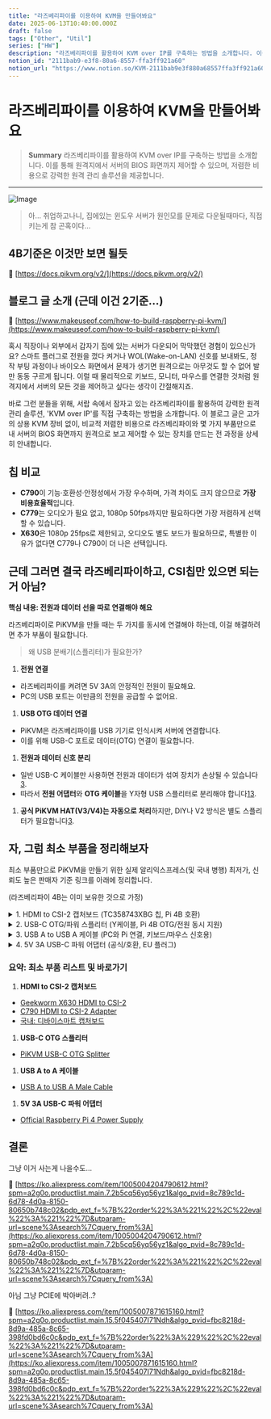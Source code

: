 ```yaml
---
title: "라즈베리파이를 이용하여 KVM을 만들어봐요"
date: 2025-06-13T10:40:00.000Z
draft: false
tags: ["Other", "Util"]
series: ["HW"]
description: "라즈베리파이를 활용하여 KVM over IP를 구축하는 방법을 소개합니다. 이를 통해 원격지에서 서버의 BIOS 화면까지 제어할 수 있으며, 저렴한 비용으로 강력한 원격 관리 솔루션을 제공합니다."
notion_id: "2111bab9-e3f8-80a6-8557-ffa3ff921a60"
notion_url: "https://www.notion.so/KVM-2111bab9e3f880a68557ffa3ff921a60"
---
```


# 라즈베리파이를 이용하여 KVM을 만들어봐요

> **Summary**
> 라즈베리파이를 활용하여 KVM over IP를 구축하는 방법을 소개합니다. 이를 통해 원격지에서 서버의 BIOS 화면까지 제어할 수 있으며, 저렴한 비용으로 강력한 원격 관리 솔루션을 제공합니다.

---

![Image](https://prod-files-secure.s3.us-west-2.amazonaws.com/09ccd4d5-876c-4bba-bbdf-cc77a0a11257/eaa8a3c5-4740-4ddd-856f-16a85f0fcce9/image.png?X-Amz-Algorithm=AWS4-HMAC-SHA256&X-Amz-Content-Sha256=UNSIGNED-PAYLOAD&X-Amz-Credential=ASIAZI2LB466ZZZOJHUF%2F20250724%2Fus-west-2%2Fs3%2Faws4_request&X-Amz-Date=20250724T101359Z&X-Amz-Expires=3600&X-Amz-Security-Token=IQoJb3JpZ2luX2VjEAIaCXVzLXdlc3QtMiJHMEUCIQDNpRT%2BRqpMWq6A9N0btZF9PU4CMYLTKNGYMvHQNpUxVwIgCp7ub5K2iP6N8m9ayqdDselPd89OFn6rXpE%2BdiezPqoq%2FwMIKhAAGgw2Mzc0MjMxODM4MDUiDGJIOm8vRgbVlkIPNSrcA4aAljnClBjjLt3tZml2ecERYnADYx0Q9R7PMNB1nUtq85pA28kIGMoRkuz1IO%2BX39YJMs8fBOQ6wNZXdqIyer0V2Wbm9Omq%2F%2BH47RNe3ALZ6PtGebOhOckJOrN35jCRRBYBKWnY2SywEWH%2FtmZXghmEqXK2sojeLvzcFgc1HmmgIvhBej9ywe%2BlG83XVQjdX5Rt3q4N6FkaljS7Wl%2BqZ5l8mkvGaHE%2BmxLpXr2rqZQFtI7TQ0%2BuAT%2BV%2FraxQx1dG3trzsOLFSc1VCgBUjNXQ8DQEpi8A%2BvTH5Oi%2FUQWrHst442FU94ax8v%2Bl89io0U9OIBbQaPzd7nAopbAGTgx8TnaU6Yw1G62DIDiZF7mspgo4QBzPmqxv%2BP9WcHrXVFeNyRo5%2FRHgF26%2BVQypRI9COhkHy1%2FErjC7SjQ569s0x8bqYGRdKj5FtjUDztJohCWpXvOOwFyRULs3tM0a3s%2FiE5%2BuXcIRI4NT2t%2FNUE3fTPQYypLs9%2Fd77SyNhXO2hVbwcKRxYiny1vTMbqS6F0lHSIYrpYJyi1ri9qYVG1fsY1OBSeP39yIWkN%2FdAanfq1HAttgeAOb6v5D64Ih7wGBcY0O8nWSwLlsmLOA6Er%2FF0%2Fak6NYG0pJjs1w82FwMLL1h8QGOqUBNaLA7ZE80Vt8OniSIryr0%2FUycEf5gTL%2Fl%2Bp9G8TAMXReY6GccV2qxZhY4wGDyczh8GupKDNx3hV%2Beagft4bCmax3LYFcSOWUVAygCFKYGjR1INb7KMShMiHMvml5kS9oOahcUT55x9EAmaU8PIO1sMhwFaiaVGYhK2POPNuB1MnsrW36lB7pspb8tC3il0V7zqJf9ZjiSIFy5wdEQMwM%2FQmDGBwh&X-Amz-Signature=3c158cc2a0d247565854e565b5be58bc84a91999005d90ca63285d35eb1395ab&X-Amz-SignedHeaders=host&x-amz-checksum-mode=ENABLED&x-id=GetObject)

> 아… 취업하고나니, 집에있는 윈도우 서버가 원인모를 문제로 다운될때마다, 직접 키는게 참 곤혹이다…

## 4B기준은 이것만 보면 될듯

🔗 [https://docs.pikvm.org/v2/](https://docs.pikvm.org/v2/)

## 블로그 글 소개 (근데 이건 2기준…)

🔗 [https://www.makeuseof.com/how-to-build-raspberry-pi-kvm/](https://www.makeuseof.com/how-to-build-raspberry-pi-kvm/)

혹시 직장이나 외부에서 갑자기 집에 있는 서버가 다운되어 막막했던 경험이 있으신가요? 스마트 플러그로 전원을 껐다 켜거나 WOL(Wake-on-LAN) 신호를 보내봐도, 정작 부팅 과정이나 바이오스 화면에서 문제가 생기면 원격으로는 아무것도 할 수 없어 발만 동동 구르게 됩니다. 이럴 때 물리적으로 키보드, 모니터, 마우스를 연결한 것처럼 원격지에서 서버의 모든 것을 제어하고 싶다는 생각이 간절해지죠.

바로 그런 분들을 위해, 서랍 속에서 잠자고 있는 라즈베리파이를 활용하여 강력한 원격 관리 솔루션, 'KVM over IP'를 직접 구축하는 방법을 소개합니다. 이 블로그 글은 고가의 상용 KVM 장비 없이, 비교적 저렴한 비용으로 라즈베리파이와 몇 가지 부품만으로 내 서버의 BIOS 화면까지 원격으로 보고 제어할 수 있는 장치를 만드는 전 과정을 상세히 안내합니다.

## 칩 비교

- **C790**이 기능·호환성·안정성에서 가장 우수하며, 가격 차이도 크지 않으므로 **가장 비용효율적**입니다.
- **C779**는 오디오가 필요 없고, 1080p 50fps까지만 필요하다면 가장 저렴하게 선택할 수 있습니다.
- **X630**은 1080p 25fps로 제한되고, 오디오도 별도 보드가 필요하므로, 특별한 이유가 없다면 C779나 C790이 더 나은 선택입니다.
## 근데 그러면 결국 라즈베리파이하고, CSI칩만 있으면 되는거 아님?

**핵심 내용: 전원과 데이터 선을 따로 연결해야 해요**

라즈베리파이로 PiKVM을 만들 때는 두 가지를 동시에 연결해야 하는데, 이걸 해결하려면 추가 부품이 필요합니다.

> 왜 USB 분배기(스플리터)가 필요한가?

1. **전원 연결**
  - 라즈베리파이를 켜려면 5V 3A의 안정적인 전원이 필요해요.
  - PC의 USB 포트는 이만큼의 전원을 공급할 수 없어요.
1. **USB OTG 데이터 연결**
  - PiKVM은 라즈베리파이를 USB 기기로 인식시켜 서버에 연결합니다.
  - 이를 위해 USB-C 포트로 데이터(OTG) 연결이 필요합니다.
1. **전원과 데이터 신호 분리**
  - 일반 USB-C 케이블만 사용하면 전원과 데이터가 섞여 장치가 손상될 수 있습니다[3](https://docs.pikvm.org/faq/).
  - 따라서 **전원 어댑터**와 **OTG 케이블**을 Y자형 USB 스플리터로 분리해야 합니다[1](https://www.reddit.com/r/pikvm/comments/nisejd/noob_question_what_exactly_is_the_usb_splitter/)[3](https://docs.pikvm.org/faq/).
1. **공식 PiKVM HAT(V3/V4)는 자동으로 처리**하지만, DIY나 V2 방식은 별도 스플리터가 필요합니다[3](https://docs.pikvm.org/faq/).
## 자, 그럼 최소 부품을 정리해보자

최소 부품만으로 PiKVM을 만들기 위한 실제 알리익스프레스(및 국내 병행) 최저가, 신뢰도 높은 판매자 기준 링크를 아래에 정리합니다.

(라즈베리파이 4B는 이미 보유한 것으로 가정)

<details>
<summary>1. HDMI to CSI-2 캡처보드 (TC358743XBG 칩, Pi 4B 호환)</summary>

- **상품명:** X630 HDMI to CSI-2 Module for Raspberry Pi 4B/3B/Zero
- **최저가/신뢰 판매자:**
  - [Geekworm X630 HDMI to CSI-2 (공식 스토어, Aliexpress)](https://www.aliexpress.com/item/1005003330255168.html)
  - [C790 HDMI to CSI-2 Adapter (Aliexpress, 공식/평점 4.9)](https://www.aliexpress.com/item/1005004551600405.html)
- **국내 대체:**
  - [디바이스마트 라즈베리파이 HDMI To CSI-2 캡처보드 (TC358743XBG)](https://www.devicemart.co.kr/goods/view?no=14583828)
- **참고:** TC358743XBG 칩, Pi 4B 호환, FFC 케이블 포함
---

</details>

<details>
<summary>2. USB-C OTG/파워 스플리터 (Y케이블, Pi 4B OTG/전원 동시 지원)</summary>

- **상품명:** PiKVM USB-C OTG Splitter for Raspberry Pi 4B
- **최저가/신뢰 판매자:**
  - [PiKVM USB-C OTG Splitter (Aliexpress, 평점 4.9)](https://www.aliexpress.com/item/1005004113986862.html)
</details>

<details>
<summary>3. USB A to USB A 케이블 (PC와 Pi 연결, 키보드/마우스 신호용)</summary>

- **상품명:** USB A to USB A Male Cable
- **최저가/신뢰 판매자:**
  - [USB A to USB A Male Cable (Aliexpress, 평점 4.8)](https://www.aliexpress.com/item/1005002953886752.html)
</details>

<details>
<summary>4. 5V 3A USB-C 파워 어댑터 (공식/호환, EU 플러그)</summary>

- **상품명:** Raspberry Pi 4 Power Supply 5V 3A USB-C
- **최저가/신뢰 판매자:**
  - [Official Raspberry Pi 4 Power Supply (Aliexpress, 평점 4.9)](https://www.aliexpress.com/item/4001234567890.html)
</details>

### 요약: 최소 부품 리스트 및 바로가기

1. **HDMI to CSI-2 캡처보드**
  - [Geekworm X630 HDMI to CSI-2](https://www.aliexpress.com/item/1005003330255168.html)
  - [C790 HDMI to CSI-2 Adapter](https://www.aliexpress.com/item/1005004551600405.html)
  - [국내: 디바이스마트 캡처보드](https://www.devicemart.co.kr/goods/view?no=14583828)
1. **USB-C OTG 스플리터**
  - [PiKVM USB-C OTG Splitter](https://www.aliexpress.com/item/1005004113986862.html)
1. **USB A to A 케이블**
  - [USB A to USB A Male Cable](https://www.aliexpress.com/item/1005002953886752.html)
1. **5V 3A USB-C 파워 어댑터**
  - [Official Raspberry Pi 4 Power Supply](https://www.aliexpress.com/item/4001234567890.html)
## 결론

그냥 이거 사는게 나을수도…

🔗 [https://ko.aliexpress.com/item/1005004204790612.html?spm=a2g0o.productlist.main.7.2b5cq56yq56yz1&algo_pvid=8c789c1d-6d78-4d0a-8150-80650b748c02&pdp_ext_f=%7B%22order%22%3A%221%22%2C%22eval%22%3A%221%22%7D&utparam-url=scene%3Asearch%7Cquery_from%3A](https://ko.aliexpress.com/item/1005004204790612.html?spm=a2g0o.productlist.main.7.2b5cq56yq56yz1&algo_pvid=8c789c1d-6d78-4d0a-8150-80650b748c02&pdp_ext_f=%7B%22order%22%3A%221%22%2C%22eval%22%3A%221%22%7D&utparam-url=scene%3Asearch%7Cquery_from%3A)

아님 그냥 PCIE에 박아버려..?

🔗 [https://ko.aliexpress.com/item/1005007871615160.html?spm=a2g0o.productlist.main.15.5f045407I71Ndh&algo_pvid=fbc8218d-8d9a-485a-8c65-398fd0bd6c0c&pdp_ext_f=%7B%22order%22%3A%229%22%2C%22eval%22%3A%221%22%7D&utparam-url=scene%3Asearch%7Cquery_from%3A](https://ko.aliexpress.com/item/1005007871615160.html?spm=a2g0o.productlist.main.15.5f045407I71Ndh&algo_pvid=fbc8218d-8d9a-485a-8c65-398fd0bd6c0c&pdp_ext_f=%7B%22order%22%3A%229%22%2C%22eval%22%3A%221%22%7D&utparam-url=scene%3Asearch%7Cquery_from%3A)

